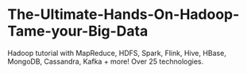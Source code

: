 # The-Ultimate-Hands-On-Hadoop-Tame-your-Big-Data
Hadoop tutorial with MapReduce, HDFS, Spark, Flink, Hive, HBase, MongoDB, Cassandra, Kafka + more! Over 25 technologies.
